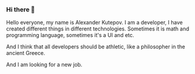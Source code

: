 ### Hi there 👋
Hello everyone, my name is Alexander Kutepov. I am a developer, I have created different things in different technologies. Sometimes it is math and programming language, sometimes it's a UI and etc. 

And I think that all developers  should be athletic, like a philosopher in the ancient Greece. 

And I am looking for a new job. 
<!--
**AlexKutepov/AlexKutepov** is a ✨ _special_ ✨ repository because its `README.md` (this file) appears on your GitHub profile.

Here are some ideas to get you started:

- 🔭 I’m currently working on ...
- 🌱 I’m currently learning ...
- 👯 I’m looking to collaborate on ...
- 🤔 I’m looking for help with ...
- 💬 Ask me about ...
- 📫 How to reach me: ...
- 😄 Pronouns: ...
- ⚡ Fun fact: ...
-->
